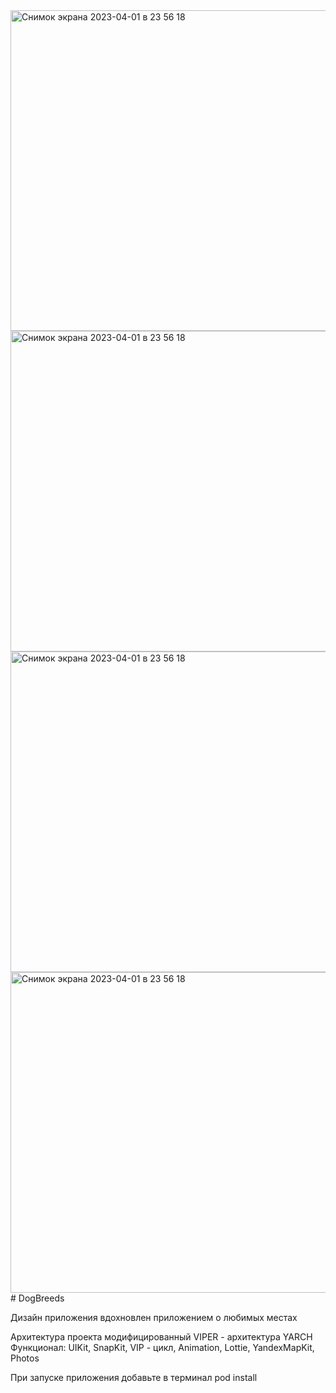 <img width="513" alt="Снимок экрана 2023-04-01 в 23 56 18" src="https://i.ibb.co/VD2bXVs/image.jpg">
<img width="513" alt="Снимок экрана 2023-04-01 в 23 56 18" src="https://i.ibb.co/MRS8n5b/image.jpg">
<img width="513" alt="Снимок экрана 2023-04-01 в 23 56 18" src="https://i.ibb.co/mRzVjPk/image.jpg">
<img width="513" alt="Снимок экрана 2023-04-01 в 23 56 18" src="https://i.ibb.co/CWhFNwh/image.jpg">
# DogBreeds

Дизайн приложения вдохновлен приложением о любимых местах

Архитектура проекта модифицированный VIPER - архитектура YARCH
Функционал: UIKit, SnapKit, VIP - цикл, Animation, Lottie, YandexMapKit, Photos

При запуске приложения добавьте в терминал pod install
